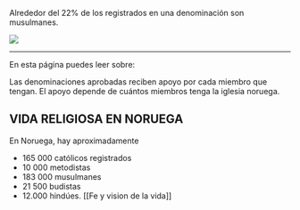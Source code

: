 Alrededor del 22% de los registrados en una denominación son musulmanes.

![](https://cdn.kursoria.no/pensum/elements/-_nhbgvf.jpg)

---

En esta página puedes leer sobre:

Las denominaciones aprobadas reciben apoyo por cada miembro que tengan. El apoyo depende de cuántos miembros tenga la iglesia noruega.

## VIDA RELIGIOSA EN NORUEGA

En Noruega, hay aproximadamente 
* 165 000 católicos registrados
* 10 000 metodistas
* 183 000 musulmanes
* 21 500 budistas
* 12.000 hindúes.
[[Fe y vision de la vida]]